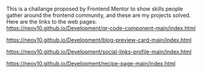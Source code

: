 This is a challange proposed by Frontend Mentor to show skills people gather around the frontend community, and these are my projects solved.
Here are the links to the web pages: 
https://neov10.github.io/Development/qr-code-component-main/index.html

https://neov10.github.io/Development/blog-preview-card-main/index.html

https://neov10.github.io/Development/social-links-profile-main/index.html

https://neov10.github.io/Development/recipe-page-main/index.html
